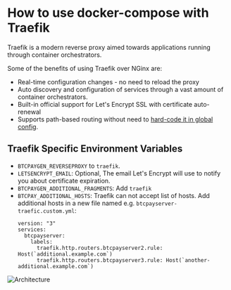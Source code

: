 # How to use docker-compose with Traefik

Traefik is a modern reverse proxy aimed towards applications running through container orchestrators.

Some of the benefits of using Traefik over NGinx are:

- Real-time configuration changes - no need to reload the proxy
- Auto discovery and configuration of services through a vast amount of container orchestrators.
- Built-in official support for Let's Encrypt SSL with certificate auto-renewal
- Supports path-based routing without need to [hard-code it in global config](../Production/nginx.tmpl).

## Traefik Specific Environment Variables

- `BTCPAYGEN_REVERSEPROXY` to `traefik`.
- `LETSENCRYPT_EMAIL`: Optional, The email Let's Encrypt will use to notify you about certificate expiration.
- `BTCPAYGEN_ADDITIONAL_FRAGMENTS`: Add `traefik`
- `BTCPAY_ADDITIONAL_HOSTS`: Traefik can not accept list of hosts. Add additional hosts in a new file named e.g. `btcpayserver-traefic.custom.yml`:
  ```
  version: "3"
  services:
    btcpayserver:
      labels:
        traefik.http.routers.btcpayserver2.rule: Host(`additional.example.com`)
        traefik.http.routers.btcpayserver3.rule: Host(`another-additional.example.com`)
  ```

![Architecture](Production.png)
